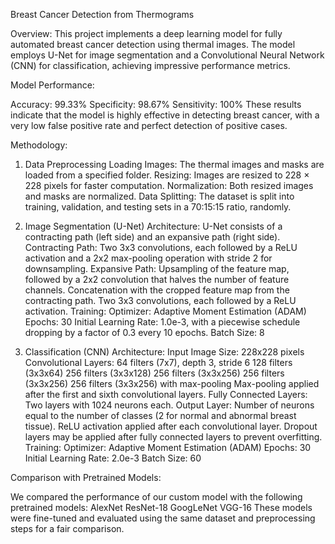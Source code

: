 Breast Cancer Detection from Thermograms

Overview:
  This project implements a deep learning model for fully automated breast cancer detection using thermal images. The model employs U-Net for image segmentation and a Convolutional Neural Network (CNN) for classification, achieving impressive performance metrics.

Model Performance:

  Accuracy: 99.33%
  Specificity: 98.67%
  Sensitivity: 100%
These results indicate that the model is highly effective in detecting breast cancer, with a very low false positive rate and perfect detection of positive cases.

Methodology:

1. Data Preprocessing
  Loading Images: The thermal images and masks are loaded from a specified folder.
  Resizing: Images are resized to 228 × 228 pixels for faster computation.
  Normalization: Both resized images and masks are normalized.
  Data Splitting: The dataset is split into training, validation, and testing sets in a 70:15:15 ratio, randomly.

2. Image Segmentation (U-Net)
  Architecture: U-Net consists of a contracting path (left side) and an expansive path (right side).
  Contracting Path:
    Two 3x3 convolutions, each followed by a ReLU activation and a 2x2 max-pooling operation with stride 2 for downsampling.
  Expansive Path:
    Upsampling of the feature map, followed by a 2x2 convolution that halves the number of feature channels.
    Concatenation with the cropped feature map from the contracting path.
    Two 3x3 convolutions, each followed by a ReLU activation.
  Training:
    Optimizer: Adaptive Moment Estimation (ADAM)
    Epochs: 30
    Initial Learning Rate: 1.0e-3, with a piecewise schedule dropping by a factor of 0.3 every 10 epochs.
    Batch Size: 8
4. Classification (CNN)
  Architecture:
    Input Image Size: 228x228 pixels
    Convolutional Layers:
      64 filters (7x7), depth 3, stride 6
      128 filters (3x3x64)
      256 filters (3x3x128)
      256 filters (3x3x256)
      256 filters (3x3x256)
      256 filters (3x3x256) with max-pooling
    Max-pooling applied after the first and sixth convolutional layers.
    Fully Connected Layers: Two layers with 1024 neurons each.
    Output Layer: Number of neurons equal to the number of classes (2 for normal and abnormal breast tissue).
    ReLU activation applied after each convolutional layer.
    Dropout layers may be applied after fully connected layers to prevent overfitting.
  Training:
    Optimizer: Adaptive Moment Estimation (ADAM)
    Epochs: 30
    Initial Learning Rate: 2.0e-3
    Batch Size: 60
   
Comparison with Pretrained Models:

  We compared the performance of our custom model with the following pretrained models:
    AlexNet
    ResNet-18
    GoogLeNet
    VGG-16
  These models were fine-tuned and evaluated using the same dataset and preprocessing steps for a fair comparison.
